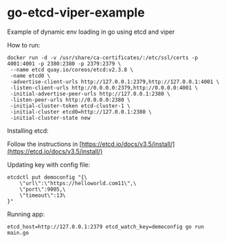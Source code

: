 # go-etcd-viper-example

Example of dynamic env loading in go using etcd and viper

How to run:

```
docker run -d -v /usr/share/ca-certificates/:/etc/ssl/certs -p 4001:4001 -p 2380:2380 -p 2379:2379 \
 --name etcd quay.io/coreos/etcd:v2.3.8 \
 -name etcd0 \
 -advertise-client-urls http://127.0.0.1:2379,http://127.0.0.1:4001 \
 -listen-client-urls http://0.0.0.0:2379,http://0.0.0.0:4001 \
 -initial-advertise-peer-urls http://127.0.0.1:2380 \
 -listen-peer-urls http://0.0.0.0:2380 \
 -initial-cluster-token etcd-cluster-1 \
 -initial-cluster etcd0=http://127.0.0.1:2380 \
 -initial-cluster-state new
 ```

Installing etcd:

Follow the instructions in [https://etcd.io/docs/v3.5/install/](https://etcd.io/docs/v3.5/install/)


Updating key with config file:

```
etcdctl put democonfig "{\       
    \"url\":\"https://helloworld.com11\",\
    \"port\":9005,\
    \"timeout\":13\
}"
```
Running app:

```
etcd_host=http://127.0.0.1:2379 etcd_watch_key=democonfig go run main.go
```
